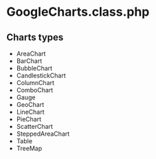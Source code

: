 # GoogleCharts.class.php

## Charts types

* AreaChart
* BarChart
* BubbleChart
* CandlestickChart
* ColumnChart
* ComboChart
* Gauge
* GeoChart
* LineChart
* PieChart
* ScatterChart
* SteppedAreaChart
* Table
* TreeMap
